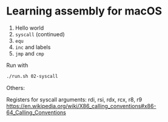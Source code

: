 # Learning assembly for macOS

1. Hello world
2. `syscall` (continued)
3. `equ`
4. `inc` and labels
5. `jmp` and `cmp`

Run with

```bash
./run.sh 02-syscall
```

Others:

Registers for syscall arguments: rdi, rsi, rdx, rcx, r8, r9
https://en.wikipedia.org/wiki/X86_calling_conventions#x86-64_Calling_Conventions
